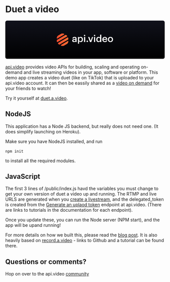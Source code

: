 # Duet a video

![](https://github.com/apivideo/API_OAS_file/blob/master/apivideo_banner.png)

[api.video](https://api.video) provides video APIs for building, scaling and operating on-demand and live streaming videos in your app, software or platform. This demo app creates a video duet (like on TikTok) that is uploaded to your api.video account. It can then be eassily shared as a [video on demand](https://api.video/what-is/vod-video-on-demand) for your friends to watch!

Try it yourself at [duet.a.video](https://duet.a.video).

## NodeJS

This application has a Node JS backend, but really does not need one. (It does simplify launching on Heroku).

Make sure you have NodeJS installed, and run 

```
npm init
```

to install all the required modules.

## JavaScript

The first 3 lines of /public/index.js havd the variables you must change to get your own version of duet a video up and running. The RTMP and live URLS are generated when you [create a livestream](https://docs.api.video/reference/post_live-streams), and the delegated_token is created from the [Generate an uplaod token](https://docs.api.video/reference/post_upload-tokens) endpoint at api.video.  (There are links to tutorials in the documentation for each endpoint).

Once you update these, you can run the Node server (NPM start), and the app will be upand running!

For more details on how we built this, please read the [blog post](https://api.video/blog/tutorials/video-duets-in-the-browser). It is also heavily based on [record.a.video](https://record.a.video) - links to Github and a tutorial can be found there.

## Questions or comments?

Hop on over to the api.video [community](https://community.api.video)